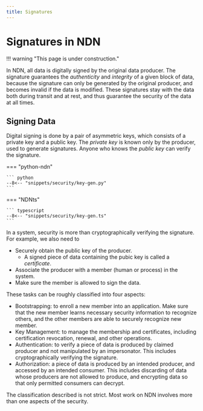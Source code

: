 ```yaml
---
title: Signatures
---
```


# Signatures in NDN

!!! warning "This page is under construction."

In NDN, all data is digitally signed by the original data producer. The signature guarantees the _authenticity_ and _integrity_ of a given block of data, because the signature can only be generated by the original producer, and becomes invalid if the data is modified. These signatures stay with the data both during transit and at rest, and thus guarantee the security of the data at all times.

## Signing Data

Digital signing is done by a pair of asymmetric keys, which consists of a private key and a public key.
The _private key_ is known only by the producer, used to generate signatures.
Anyone who knows the _public key_ can verify the signature.


=== "python-ndn"

    ``` python
    --8<-- "snippets/security/key-gen.py"
    ```

=== "NDNts"

    ``` typescript
    --8<-- "snippets/security/key-gen.ts"
    ```


In a system, security is more than cryptographically verifying the signature.
For example, we also need to

-   Securely obtain the public key of the producer.
    -   A signed piece of data containing the pubic key is called a _certificate_.
-   Associate the producer with a member (human or process) in the system.
-   Make sure the member is allowed to sign the data.

These tasks can be roughly classified into four aspects:

-   Bootstrapping: to enroll a new member into an application. Make sure that the new member learns necessary security information to recognize others, and the other members are able to securely recognize new member.
-   Key Management: to manage the membership and certificates, including certification revocation, renewal, and other operations.
-   Authentication: to verify a piece of data is produced by claimed producer and not manipulated by an impersonator.
    This includes cryptographically verifying the signature.
-   Authorization: a piece of data is produced by an intended producer, and accessed by an intended consumer.
    This includes discarding of data whose producers are not allowed to produce, and encrypting data so that only permitted consumers can decrypt.

The classification described is not strict. Most work on NDN involves more than one aspects of the security.

